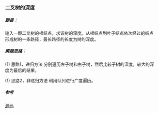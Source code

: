 ### 二叉树的深度

##### 题目：

输入一颗二叉树的根结点，求该树的深度。从根结点到叶子结点依次经过的结点
形成树的一条路径，最长路径的长度为树的深度。

##### 解题思路：

(1) 思路1，递归方法
分别遍历左子树和右子树，然后比较子树的深度，较大的深度为最后的结果。

(1) 思路2，非递归方法
利用队列进行广度遍历。

##### 参考

[源码](./Main.java)
